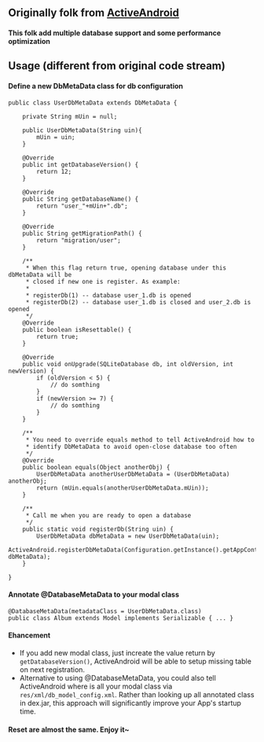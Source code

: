 ## Originally folk from [ActiveAndroid](https://github.com/hank-cp/ActiveAndroid)
#### This folk add multiple database support and some performance optimization

## Usage (different from original code stream)

#### Define a new DbMetaData class for db configuration

	public class UserDbMetaData extends DbMetaData {
	
		private String mUin = null;
	
		public UserDbMetaData(String uin){
			mUin = uin;
		}
	
		@Override
		public int getDatabaseVersion() {
			return 12;
		}
	
		@Override
		public String getDatabaseName() {
			return "user_"+mUin+".db";
		}
	
		@Override
		public String getMigrationPath() {
			return "migration/user";
		}
	
	    /**
	     * When this flag return true, opening database under this dbMetaData will be 
	     * closed if new one is register. As example:
	     *
	     * registerDb(1) -- database user_1.db is opened
	     * registerDb(2) -- database user_1.db is closed and user_2.db is opened
	     */
		@Override
		public boolean isResettable() {
			return true; 
		}
	
		@Override
		public void onUpgrade(SQLiteDatabase db, int oldVersion, int newVersion) {
			if (oldVersion < 5) {
				// do somthing
			}
			if (newVersion >= 7) {
				// do somthing
			}
		}
	
	    /**
	     * You need to override equals method to tell ActiveAndroid how to 
	     * identify DbMetaData to avoid open-close database too often
	     */
		@Override
		public boolean equals(Object anotherObj) {
			UserDbMetaData anotherUserDbMetaData = (UserDbMetaData) anotherObj;
			return (mUin.equals(anotherUserDbMetaData.mUin));
		}
	
	    /**
	     * Call me when you are ready to open a database
	     */
		public static void registerDb(String uin) {
			UserDbMetaData dbMetaData = new UserDbMetaData(uin);
			ActiveAndroid.registerDbMetaData(Configuration.getInstance().getAppContext(), dbMetaData);
		}
	
	}

#### Annotate @DatabaseMetaData to your modal class

	@DatabaseMetaData(metadataClass = UserDbMetaData.class)
	public class Album extends Model implements Serializable { ... }

#### Ehancement

* If you add new modal class, just increate the value return by `getDatabaseVersion()`, ActiveAndroid
will be able to setup missing table on next registration.
* Alternative to using @DatabaseMetaData, you could also tell ActiveAndroid where is all your modal class via 
`res/xml/db_model_config.xml`. Rather than looking up all annotated class in dex.jar, 
this approach will significantly improve your App's startup time.

#### Reset are almost the same. Enjoy it~ 